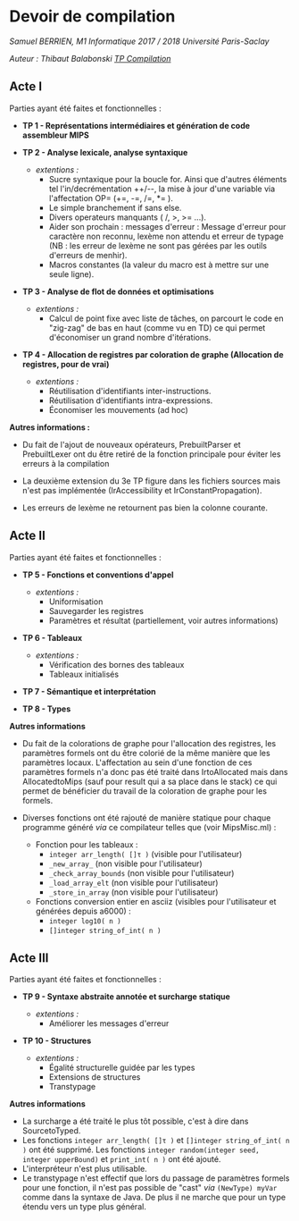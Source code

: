 # Devoir de compilation
_Samuel BERRIEN, M1 Informatique 2017 / 2018 Université Paris-Saclay_

_Auteur : Thibaut Balabonski [TP  Compilation](https://www.lri.fr/~blsk/Compilation/ "TP Compilation")_

## Acte I

Parties ayant été faites et fonctionnelles :
+ **TP 1 - Représentations intermédiaires et génération de code assembleur MIPS**

+ **TP 2 - Analyse lexicale, analyse syntaxique**
  - _extentions :_
    - Sucre syntaxique pour la boucle for.
      Ainsi que d'autres éléments tel l'in/decrémentation ++/--,
      la mise à jour d'une variable via l'affectation OP=
      (+=, -=, /=, \*= ).
    - Le simple branchement if sans else.
    - Divers operateurs manquants ( /, >, >= ...).
    - Aider son prochain : messages d'erreur :
      Message d'erreur pour caractère non reconnu,
      lexème non attendu et erreur de typage
      (NB : les erreur de lexème ne sont pas gérées par les outils
      d'erreurs de menhir).
    - Macros constantes (la valeur du macro est à mettre sur
      une seule ligne).

+ **TP 3 - Analyse de flot de données et optimisations**
  - _extentions :_
    - Calcul de point fixe avec liste de tâches, on parcourt le
      code en "zig-zag" de bas en haut (comme vu en TD) ce qui
      permet d'économiser un grand nombre d'itérations.

+ **TP 4 - Allocation de registres par coloration de graphe (Allocation de
  registres, pour de vrai)**
  - _extentions :_
    - Réutilisation d'identifiants inter-instructions.
    - Réutilisation d'identifiants intra-expressions.
    - Économiser les mouvements (ad hoc)

**Autres informations :**
+ Du fait de l'ajout de nouveaux opérateurs, PrebuiltParser et PrebuiltLexer
ont du être retiré de la fonction principale pour éviter les erreurs à
la compilation

+ La deuxième extension du 3e TP figure dans les fichiers sources mais n'est
pas implémentée (IrAccessibility et IrConstantPropagation).

+ Les erreurs de lexème ne retournent pas bien la colonne courante.

## Acte II

Parties ayant été faites et fonctionnelles :
+ **TP 5 - Fonctions et conventions d'appel**
  - _extentions :_
    - Uniformisation
    - Sauvegarder les registres
    - Paramètres et résultat (partiellement, voir autres informations)

+ **TP 6 - Tableaux**
  - _extentions :_
    - Vérification des bornes des tableaux
    - Tableaux initialisés

+ **TP 7 - Sémantique et interprétation**

+ **TP 8 - Types**

**Autres informations**
+ Du fait de la colorations de graphe pour l'allocation des registres,
les paramètres formels ont du être colorié de la même manière que
les paramètres locaux. L'affectation au sein d'une fonction de ces paramètres
formels n'a donc pas été traité dans IrtoAllocated mais dans AllocatedtoMips
(sauf pour result qui a sa place dans le stack) ce qui permet de bénéficier
du travail de la coloration de graphe pour les formels.

+ Diverses fonctions ont été rajouté de manière statique pour chaque programme
généré _via_ ce compilateur telles que (voir MipsMisc.ml) :
  - Fonction pour les tableaux :
    - `integer arr_length( []τ )` (visible pour l'utilisateur)
    - `_new_array_`            (non visible pour l'utilisateur)
    - `_check_array_bounds`    (non visible pour l'utilisateur)
    - `_load_array_elt`           (non visible pour l'utilisateur)
    - `_store_in_array`           (non visible pour l'utilisateur)
  - Fonctions conversion entier en asciiz
  (visibles pour l'utilisateur et générées depuis a6000) :
    - `integer log10( n )`          
    - `[]integer string_of_int( n )`

## Acte III

Parties ayant été faites et fonctionnelles :
+ **TP 9 - Syntaxe abstraite annotée et surcharge statique**
  - _extentions :_
    - Améliorer les messages d'erreur

+ **TP 10 - Structures**
  - _extentions :_
    - Égalité structurelle guidée par les types
    - Extensions de structures
    - Transtypage

**Autres informations**
+ La surcharge a été traité le plus tôt possible, c'est à dire dans SourcetoTyped.
+ Les fonctions `integer arr_length( []τ )` et `[]integer string_of_int( n )` ont été supprimé. Les fonctions `integer random(integer seed, integer upperBound)`
et `print_int( n )` ont été ajouté.  
+ L'interpréteur n'est plus utilisable.
+ Le transtypage n'est effectif que lors du passage de paramètres formels
pour une fonction, il n'est pas possible de "cast" _via_ `(NewType) myVar`
comme dans la syntaxe de Java.
De plus il ne marche que pour un type étendu vers un type plus général.
